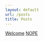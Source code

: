 ```yaml
---
layout: default
url: /posts
title: Posts
---
```


[Welcome](2020-05-16-Welcome.md)
[NOPE](2020-05-16-nope.md)
